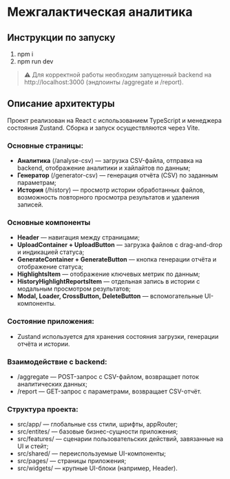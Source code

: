 # Межгалактическая аналитика

## Инструкции по запуску

1. npm i
2. npm run dev

> ⚠️ Для корректной работы необходим запущенный backend на http://localhost:3000 (эндпоинты /aggregate и /report).

## Описание архитектуры

Проект реализован на React с использованием TypeScript и менеджера состояния Zustand. Сборка и запуск осуществляются через Vite.

### Основные страницы:

- **Аналитика** (/analyse-csv) — загрузка CSV-файла, отправка на backend, отображение аналитики и хайлайтов по данным;
- **Генератор** (/generator-csv) — генерация отчёта (CSV) по заданным параметрам;
- **История** (/history) — просмотр истории обработанных файлов, возможность повторного просмотра результатов и удаления записей.

### Основные компоненты

- **Header** — навигация между страницами;
- **UploadContainer + UploadButton** — загрузка файлов с drag-and-drop и индикацией статуса;
- **GenerateContainer + GenerateButton** — кнопка генерации отчёта и отображение статуса;
- **HighlightsItem** — отображение ключевых метрик по данным;
- **HistoryHighlightReportsItem** — отдельная запись в истории с модальным просмотром результатов;
- **Modal, Loader, CrossButton, DeleteButton** — вспомогательные UI-компоненты.

### Состояние приложения:

- Zustand используется для хранения состояния загрузки, генерации отчёта и истории.

### Взаимодействие с backend:

- /aggregate — POST-запрос с CSV-файлом, возвращает поток аналитических данных;
- /report — GET-запрос с параметрами, возвращает CSV-отчёт.

### Структура проекта:

- src/app/ — глобальные css стили, шрифты, appRouter;
- src/entites/ — базовые бизнес-сущности приложения;
- src/features/ — сценарии пользовательских действий, завязанные на UI и стейт;
- src/shared/ — переиспользуемые UI-компоненты;
- src/pages/ — страницы приложения;
- src/widgets/ — крупные UI-блоки (например, Header).
